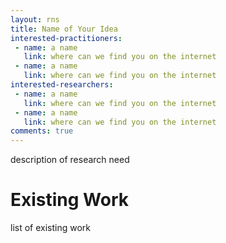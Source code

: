 ```yaml
---
layout: rns
title: Name of Your Idea
interested-practitioners:
 - name: a name
   link: where can we find you on the internet
 - name: a name
   link: where can we find you on the internet
interested-researchers: 
 - name: a name
   link: where can we find you on the internet
 - name: a name
   link: where can we find you on the internet
comments: true
---
```


description of research need 

# Existing Work

list of existing work 